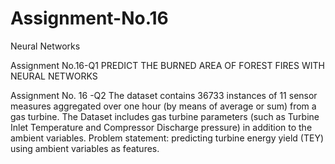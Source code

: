 # Assignment-No.16
Neural Networks


Assignment No.16-Q1
PREDICT THE BURNED AREA OF FOREST FIRES WITH NEURAL NETWORKS


Assignment No. 16 -Q2
The dataset contains 36733 instances of 11 sensor measures aggregated over one hour (by means of average or sum) from a gas turbine.
The Dataset includes gas turbine parameters (such as Turbine Inlet Temperature and Compressor Discharge pressure) in addition to the ambient variables.
Problem statement: predicting turbine energy yield (TEY) using ambient variables as features.
